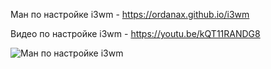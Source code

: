 Ман по настройке i3wm  - https://ordanax.github.io/i3wm

Видео по настройке i3wm - https://youtu.be/kQT11RANDG8

![Ман по настройке i3wm](https://i.imgur.com/7Ly2yEt.png "Ман по настройке i3wm")
